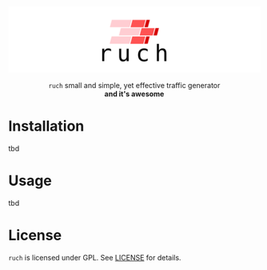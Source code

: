 ![ruch logo](logo.svg?raw=true)

<p align="center">
  <code>ruch</code> small and simple, yet effective traffic generator</br>
    <b>and it's awesome</b>
</p>

# Installation

tbd

# Usage

tbd

# License

`ruch` is licensed under GPL. See [LICENSE](LICENSE)
for details.
